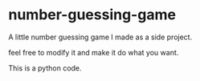 # number-guessing-game
A little number guessing game I made as a side project.

feel free to modify it and make it do what you want.

This is a python code.
